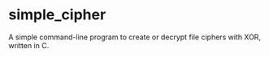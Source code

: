 # simple_cipher
A simple command-line program to create or decrypt file ciphers with XOR, written in C.
